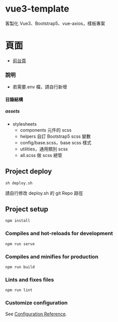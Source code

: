 # vue3-template

客製化 Vue3、Bootstrap5、vue-axios，樣板專案

# 頁面

- [前台頁](https://peterchen-jianrong.github.io/vue3-BS5-template/#/)

### 說明

- 若需要.env 檔，請自行新增

#### 目錄結構

##### assets

- stylesheets
  - components 元件的 scss
  - helpers 自訂 Bootstrap5 scss 變數
  - config/base.scss，base scss 樣式
  - utilities，通用類別 scss
  - all.scss 做 scss 總管

## Project deploy
```
sh deploy.sh
```
請自行修改 deploy.sh 的 git Repo 路徑

## Project setup
```
npm install
```

### Compiles and hot-reloads for development
```
npm run serve
```

### Compiles and minifies for production
```
npm run build
```

### Lints and fixes files
```
npm run lint
```

### Customize configuration
See [Configuration Reference](https://cli.vuejs.org/config/).
